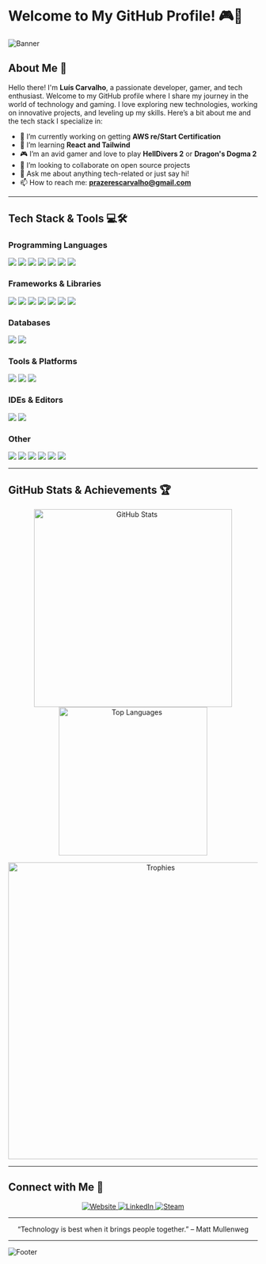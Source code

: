 # Welcome to My GitHub Profile! 🎮👾

![Banner](https://i.ibb.co/kGLcSx7/gitbanner.webp)

## About Me 🚀

Hello there! I'm **Luís Carvalho**, a passionate developer, gamer, and tech enthusiast. Welcome to my GitHub profile where I share my journey in the world of technology and gaming. I love exploring new technologies, working on innovative projects, and leveling up my skills. Here’s a bit about me and the tech stack I specialize in:

- 🔭 I’m currently working on getting **AWS re/Start Certification**
- 🌱 I’m learning **React and Tailwind**
- 🎮 I’m an avid gamer and love to play **HellDivers 2** or **Dragon's Dogma 2**
- 👯 I’m looking to collaborate on open source projects
- 💬 Ask me about anything tech-related or just say hi!
- 📫 How to reach me: **prazerescarvalho@gmail.com**

---

## Tech Stack & Tools 💻🛠️

### Programming Languages
<p align="left">
  <img src="https://img.shields.io/badge/Java-007396?style=for-the-badge&logo=java&logoColor=white" />
  <img src="https://img.shields.io/badge/JavaScript-F7DF1E?style=for-the-badge&logo=javascript&logoColor=black" />
  <img src="https://img.shields.io/badge/HTML5-E34F26?style=for-the-badge&logo=html5&logoColor=white" />
  <img src="https://img.shields.io/badge/C-A8B9CC?style=for-the-badge&logo=c&logoColor=white" />
  <img src="https://img.shields.io/badge/C++-00599C?style=for-the-badge&logo=cplusplus&logoColor=white" />
  <img src="https://img.shields.io/badge/Python-3776AB?style=for-the-badge&logo=python&logoColor=white" />
  <img src="https://img.shields.io/badge/Haskell-5e5086?style=for-the-badge&logo=haskell&logoColor=white" />
</p>

### Frameworks & Libraries
<p align="left">
  <img src="https://img.shields.io/badge/React-61DAFB?style=for-the-badge&logo=react&logoColor=black" />
  <img src="https://img.shields.io/badge/Node.js-339933?style=for-the-badge&logo=nodedotjs&logoColor=white" />
  <img src="https://img.shields.io/badge/Spring%20Boot-6DB33F?style=for-the-badge&logo=spring-boot&logoColor=white" />
  <img src="https://img.shields.io/badge/Flask-000000?style=for-the-badge&logo=flask&logoColor=white" />
  <img src="https://img.shields.io/badge/Bootstrap-7952B3?style=for-the-badge&logo=bootstrap&logoColor=white" />
  <img src="https://img.shields.io/badge/jQuery-0769AD?style=for-the-badge&logo=jquery&logoColor=white" />
  <img src="https://img.shields.io/badge/Thymeleaf-005F0F?style=for-the-badge&logo=thymeleaf&logoColor=white" />
</p>

### Databases
<p align="left">
  <img src="https://img.shields.io/badge/PostgreSQL-336791?style=for-the-badge&logo=postgresql&logoColor=white" />
  <img src="https://img.shields.io/badge/Redis-DC382D?style=for-the-badge&logo=redis&logoColor=white" />
</p>

### Tools & Platforms
<p align="left">
  <img src="https://img.shields.io/badge/Docker-2496ED?style=for-the-badge&logo=docker&logoColor=white" />
  <img src="https://img.shields.io/badge/Apache%20Tomcat-F8DC75?style=for-the-badge&logo=apache-tomcat&logoColor=black" />
  <img src="https://img.shields.io/badge/Apache%20Maven-C71A36?style=for-the-badge&logo=apache-maven&logoColor=white" />
</p>

### IDEs & Editors
<p align="left">
  <img src="https://img.shields.io/badge/VS%20Code-0078D4?style=for-the-badge&logo=visual-studio-code&logoColor=white" />
  <img src="https://img.shields.io/badge/IntelliJ%20IDEA-000000?style=for-the-badge&logo=intellij-idea&logoColor=white" />
</p>

### Other
<p align="left">
  <img src="https://img.shields.io/badge/Git-F05032?style=for-the-badge&logo=git&logoColor=white" />
  <img src="https://img.shields.io/badge/GitHub-181717?style=for-the-badge&logo=github&logoColor=white" />
  <img src="https://img.shields.io/badge/AWS-232F3E?style=for-the-badge&logo=amazon-aws&logoColor=white" />
  <img src="https://img.shields.io/badge/Linux-FCC624?style=for-the-badge&logo=linux&logoColor=black" />
  <img src="https://img.shields.io/badge/Postman-FF6C37?style=for-the-badge&logo=postman&logoColor=white" />
  <img src="https://img.shields.io/badge/Mockito-0A0A0A?style=for-the-badge&logo=mockito&logoColor=white" />
</p>

---

## GitHub Stats & Achievements 🏆

<p align="center">
  <img src="https://github-readme-stats.vercel.app/api?username=LemanuelPC&show_icons=true&theme=tokyonight" alt="GitHub Stats" width="400"/>
  <img src="https://github-readme-stats.vercel.app/api/top-langs/?username=LemanuelPC&layout=compact&theme=tokyonight" alt="Top Languages" width="300"/>
</p>

<p align="center">
  <img src="https://github-profile-trophy.vercel.app/?username=LemanuelPC&theme=darkhub" alt="Trophies" width="600"/>
</p>

---

## Connect with Me 🤝

<p align="center">
  <a href="" target="_blank">
    <img src="https://img.shields.io/badge/Website-000000?style=for-the-badge&logo=about-dot-me&logoColor=white" alt="Website"/>
  </a>
  <a href="https://linkedin.com/in/le-pc" target="_blank">
    <img src="https://img.shields.io/badge/LinkedIn-0A66C2?style=for-the-badge&logo=linkedin&logoColor=white" alt="LinkedIn"/>
  </a>
  <a href="https://steamcommunity.com/id/---z3r0---/" target="_blank">
    <img src="https://img.shields.io/badge/Steam-000000?style=for-the-badge&logo=steam&logoColor=white" alt="Steam"/>
  </a>
</p>

---

<p align="center">
  “Technology is best when it brings people together.” – Matt Mullenweg
</p>

---

![Footer](https://i.ibb.co/Pz9x53d/gitfooter.webp)
